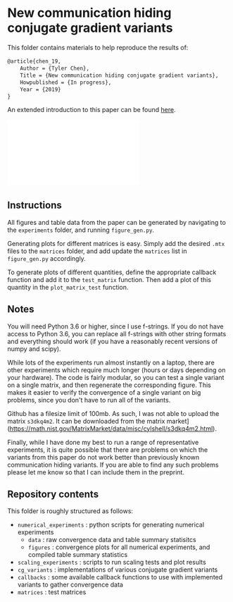 # New communication hiding conjugate gradient variants

This folder contains materials to help reproduce the results of:

    @article{chen_19,
        Author = {Tyler Chen},
        Title = {New communication hiding conjugate gradient variants},
        Howpublished = {In progress},
        Year = {2019}
    }

An extended introduction to this paper can be found [here](http://chen.pw/research/publications/chen_19.html).

![sample-convergence](numerical_experiments/figures/model_48_8_3-bcsstk03-s3rmq4m1_None-None-jacobi_error_A_norm.pdf)

## Instructions
All figures and table data from the paper can be generated by navigating to the `experiments` folder, and running `figure_gen.py`.

Generating plots for different matrices is easy. 
Simply add the desired `.mtx` files to the `matrices` folder, and add update the `matrices` list in `figure_gen.py` accordingly. 

To generate plots of different quantities, define the appropriate callback function and add it to the `test_matrix` function.
Then add a plot of this quantity in the `plot_matrix_test` function.


## Notes
You will need Python 3.6 or higher, since I use f-strings.
If you do not have access to Python 3.6, you can replace all f-strings with other string formats and everything should work (if you have a reasonably recent versions of numpy and scipy).

While lots of the experiments run almost instantly on a laptop, there are other experiments which require much longer (hours or days depending on your hardware).
The code is fairly modular, so you can test a single variant on a single matrix, and then regenerate the corresponding figure.
This makes it easier to verify the convergence of a single variant on big problems, since you don't have to run all of the variants.

Github has a filesize limit of 100mb.
As such, I was not able to upload the matrix `s3dkq4m2`. It can be downloaded from the matrix market](https://math.nist.gov/MatrixMarket/data/misc/cylshell/s3dkq4m2.html).

Finally, while I have done my best to run a range of representative experiments, it is quite possible that there are problems on which the variants from this paper do not work better than previously known communication hiding variants. 
If you are able to find any such problems please let me know so that I can include them in the preprint.


## Repository contents

This folder is roughly structured as follows:

- `numerical_experiments` : python scripts for generating numerical experiments
    - `data` : raw convergence data and table summary statisitcs
    - `figures` : convergence plots for all numerical experiments, and compiled table summary statistics
- `scaling_experiments` : scripts to run scaling tests and plot results
- `cg_variants` : implementations of various conjugate gradient variants
- `callbacks` : some available callback functions to use with implemented variants to gather convergence data
- `matrices` : test matrices
